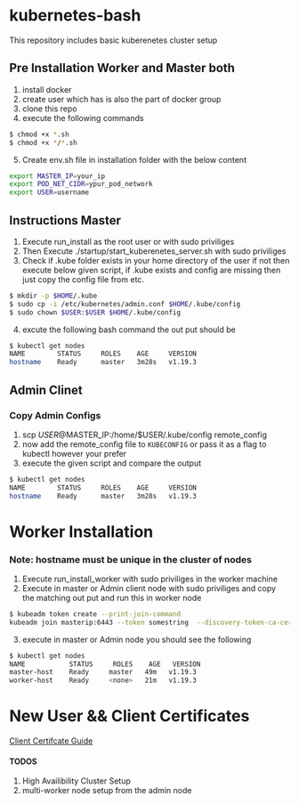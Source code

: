 # kubernetes-bash
This repository includes basic kuberenetes cluster setup  
## Pre Installation Worker and Master both
1) install docker
2) create user which has is also the part of docker group
3) clone this repo
4) execute the following commands
```bash
$ chmod +x *.sh
$ chmod +x */*.sh
```
5) Create env.sh file in installation folder with the below content
```bash
export MASTER_IP=your_ip
export POD_NET_CIDR=ypur_pod_network
export USER=username
```

## Instructions Master
1) Execute run_install as the root user or with sudo priviliges
2) Then Execute ./startup/start_kuberenetes_server.sh with sudo priviliges 
3) Check if .kube folder exists in your home directory of the user if not
then execute below given script, if .kube exists and config are missing then just
copy the config file from etc.
```bash
$ mkdir -p $HOME/.kube
$ sudo cp -i /etc/kubernetes/admin.conf $HOME/.kube/config
$ sudo chown $USER:$USER $HOME/.kube/config
```
4) excute the following bash command the out put should be
```bash
$ kubectl get nodes
NAME        STATUS     ROLES    AGE     VERSION
hostname    Ready      master   3m28s   v1.19.3
```
## Admin Clinet
### Copy Admin Configs
1) scp $USER@$MASTER_IP:/home/$USER/.kube/config remote_config
2) now add the remote_config file to `KUBECONFIG` or pass it as a flag to kubectl however your prefer
3) execute the given script and compare the output
```bash
$ kubectl get nodes
NAME        STATUS     ROLES    AGE     VERSION
hostname    Ready      master   3m28s   v1.19.3
```
# Worker Installation
### Note: hostname must be unique in the cluster of nodes
1) Execute run_install_worker with sudo priviliges in the worker machine
2) Execute in master or Admin client node with sudo priviliges and copy the matching out put and run this in worker node
```bash
$ kubeadm token create --print-join-command
kubeadm join masterip:6443 --token somestring  --discovery-token-ca-cert-hash sha256:somestring
```
3) execute in master or Admin node you should see the following 
```bash
$ kubectl get nodes
NAME           STATUS     ROLES    AGE   VERSION
master-host    Ready     master   49m   v1.19.3
worker-host    Ready     <none>   21m   v1.19.3
```
# New User && Client Certificates
[Client Certifcate Guide](https://medium.com/better-programming/k8s-tips-give-access-to-your-clusterwith-a-client-certificate-dfb3b71a76fe)
#### TODOS
1) High Availibility Cluster Setup
2) multi-worker node setup from the admin node
